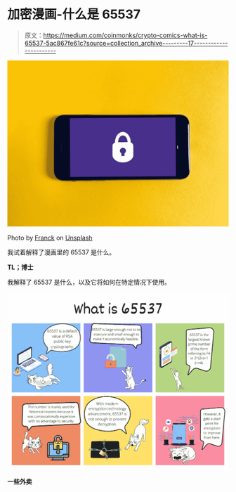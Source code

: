 # 加密漫画-什么是 65537

> 原文：<https://medium.com/coinmonks/crypto-comics-what-is-65537-5ac867fe61c?source=collection_archive---------17----------------------->

![](img/d2b17d7a34057dd2638fa736b02e25de.png)

Photo by [Franck](https://unsplash.com/@franckinjapan?utm_source=unsplash&utm_medium=referral&utm_content=creditCopyText) on [Unsplash](https://unsplash.com/s/photos/security?utm_source=unsplash&utm_medium=referral&utm_content=creditCopyText)

我试着解释了漫画里的 65537 是什么。

**TL；博士**

我解释了 65537 是什么，以及它将如何在特定情况下使用。

![](img/bfb90d7e287cd0af515b4b556828227c.png)

**一些外卖**